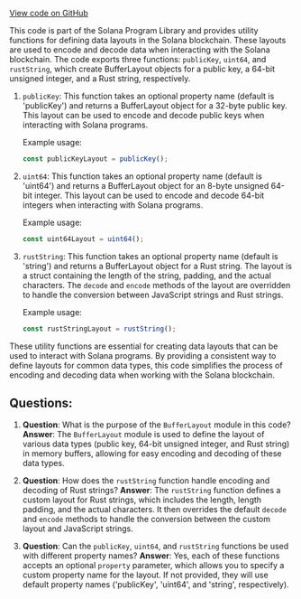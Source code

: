 [View code on GitHub](https://github.com/solana-labs/solana-program-library/token-swap/js/src/layout.ts)

This code is part of the Solana Program Library and provides utility functions for defining data layouts in the Solana blockchain. These layouts are used to encode and decode data when interacting with the Solana blockchain. The code exports three functions: `publicKey`, `uint64`, and `rustString`, which create BufferLayout objects for a public key, a 64-bit unsigned integer, and a Rust string, respectively.

1. `publicKey`: This function takes an optional property name (default is 'publicKey') and returns a BufferLayout object for a 32-byte public key. This layout can be used to encode and decode public keys when interacting with Solana programs.

   Example usage:
   ```javascript
   const publicKeyLayout = publicKey();
   ```

2. `uint64`: This function takes an optional property name (default is 'uint64') and returns a BufferLayout object for an 8-byte unsigned 64-bit integer. This layout can be used to encode and decode 64-bit integers when interacting with Solana programs.

   Example usage:
   ```javascript
   const uint64Layout = uint64();
   ```

3. `rustString`: This function takes an optional property name (default is 'string') and returns a BufferLayout object for a Rust string. The layout is a struct containing the length of the string, padding, and the actual characters. The `decode` and `encode` methods of the layout are overridden to handle the conversion between JavaScript strings and Rust strings.

   Example usage:
   ```javascript
   const rustStringLayout = rustString();
   ```

These utility functions are essential for creating data layouts that can be used to interact with Solana programs. By providing a consistent way to define layouts for common data types, this code simplifies the process of encoding and decoding data when working with the Solana blockchain.
## Questions: 
 1. **Question**: What is the purpose of the `BufferLayout` module in this code?
   **Answer**: The `BufferLayout` module is used to define the layout of various data types (public key, 64-bit unsigned integer, and Rust string) in memory buffers, allowing for easy encoding and decoding of these data types.

2. **Question**: How does the `rustString` function handle encoding and decoding of Rust strings?
   **Answer**: The `rustString` function defines a custom layout for Rust strings, which includes the length, length padding, and the actual characters. It then overrides the default `decode` and `encode` methods to handle the conversion between the custom layout and JavaScript strings.

3. **Question**: Can the `publicKey`, `uint64`, and `rustString` functions be used with different property names?
   **Answer**: Yes, each of these functions accepts an optional `property` parameter, which allows you to specify a custom property name for the layout. If not provided, they will use default property names ('publicKey', 'uint64', and 'string', respectively).